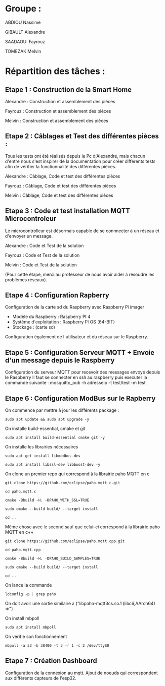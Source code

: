 # Groupe : 
 ABDIOU Nassime

 GIBAULT Alexandre
 
 SAADAOUI Fayrouz
 
 TOMEZAK Melvin
# Répartition des tâches :

## Etape 1 : Construction de la Smart Home

Alexandre : Construction et assemblement des pièces

Fayrouz : Construction et assemblement des pièces

Melvin : Construction et assemblement des pièces

## Etape 2 : Câblages et Test des différentes pièces :

Tous les tests ont été réalisés depuis le Pc d'Alexandre, mais chacun d'entre nous s'est inspirer de la documentation pour créer différents tests afin de vérifier la fonctionnalité des différentes pièces.

Alexandre : Câblage, Code et test des différentes pièces

Fayrouz : Câblage, Code et test des différentes pièces

Melvin : Câblage, Code et test des différentes pièces

## Etape 3 : Code et test installation MQTT Microcontroleur 

Le microcontrolleur est désormais capable de se connnecter à un réseau et d'envoyer un message.

Alexandre : Code et Test de la solution

Fayrouz : Code et Test de la solution

Melvin : Code et Test de la solution

(Pour cette étape, merci au professeur de nous avoir aider à résoudre les problèmes réseaux).

## Etape 4 : Configuration Rapberry 

Configuration de la carte sd du Raspberry avec Raspberry Pi imager 
- Modèle du Raspberry : Raspberry PI 4
- Système d'exploitation : Raspberry PI OS (64-BIT)
- Stockage : (carte sd)

Configuration également de l'utilisateur et du réseau sur le Raspberry.

## Etape 5 : Configuration Serveur MQTT + Envoie d'un message depuis le Raspberry

Configuration du serveur MQTT pour recevoir des messages envoyé depuis le Raspberry 
Il faut se connecter en ssh au raspberry puis executer la commande suivante :
mosquitto_pub -h adresseip -t test/test -m test

## Etape 6 : Configuration ModBus sur le Rapberry 

On commence par mettre à jour les différents package :

`sudo apt update && sudo apt upgrade -y`

On installe build-essential, cmake et git

`sudo apt install build-essential cmake git -y`

On installe les librairies nécessaires

`sudo apt-get install libmodbus-dev`

`sudo apt install libssl-dev libboost-dev -y`

On clone un premier repo qui correspond à la librairie paho MQTT en c

`git clone https://github.com/eclipse/paho.mqtt.c.git`

`cd paho.mqtt.c`

`cmake -Bbuild -H. -DPAHO_WITH_SSL=TRUE`

`sudo cmake --build build/ --target install`

`cd ..`

Même chose avec le second sauf que celui-ci correspond à la librairie paho MQTT en c++

`git clone https://github.com/eclipse/paho.mqtt.cpp.git`

`cd paho.mqtt.cpp`

`cmake -Bbuild -H. -DPAHO_BUILD_SAMPLES=TRUE`

`sudo cmake --build build/ --target install`

`cd ..`

On lance la commande 

`ldconfig -p | grep paho`

On doit avoir une sortie similaire a ("libpaho-mqtt3cs.so.1 (libc6,AArch64) =>")

On install mbpoll

`sudo apt install mbpoll`

On vérifie son fonctionnement 

`mbpoll -a 33 -b 38400 -t 3 -r 1 -c 2 /dev/ttyS0`

## Etape 7 : Création Dashboard

Configuration de la connexion au mqtt.
Ajout de noeuds qui correspondent aux différents capteurs de l'esp32.

